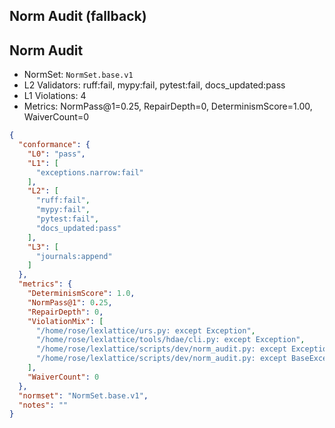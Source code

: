 ## Norm Audit (fallback)

## Norm Audit
- NormSet: `NormSet.base.v1`
- L2 Validators: ruff:fail, mypy:fail, pytest:fail, docs_updated:pass
- L1 Violations: 4
- Metrics: NormPass@1=0.25, RepairDepth=0, DeterminismScore=1.00, WaiverCount=0

```json
{
  "conformance": {
    "L0": "pass",
    "L1": [
      "exceptions.narrow:fail"
    ],
    "L2": [
      "ruff:fail",
      "mypy:fail",
      "pytest:fail",
      "docs_updated:pass"
    ],
    "L3": [
      "journals:append"
    ]
  },
  "metrics": {
    "DeterminismScore": 1.0,
    "NormPass@1": 0.25,
    "RepairDepth": 0,
    "ViolationMix": [
      "/home/rose/lexlattice/urs.py: except Exception",
      "/home/rose/lexlattice/tools/hdae/cli.py: except Exception",
      "/home/rose/lexlattice/scripts/dev/norm_audit.py: except Exception",
      "/home/rose/lexlattice/scripts/dev/norm_audit.py: except BaseException"
    ],
    "WaiverCount": 0
  },
  "normset": "NormSet.base.v1",
  "notes": ""
}
```

